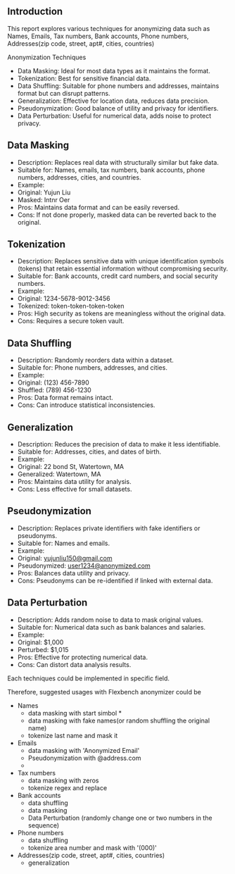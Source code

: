 ## Introduction

This report explores various techniques for anonymizing data such as Names, Emails, Tax numbers, Bank accounts, Phone numbers, Addresses(zip code, street, apt#, cities, countries)

Anonymization Techniques

- Data Masking: Ideal for most data types as it maintains the format.
- Tokenization: Best for sensitive financial data.
- Data Shuffling: Suitable for phone numbers and addresses, maintains format but can disrupt patterns.
- Generalization: Effective for location data, reduces data precision.
- Pseudonymization: Good balance of utility and privacy for identifiers.
- Data Perturbation: Useful for numerical data, adds noise to protect privacy.

## Data Masking
- Description: Replaces real data with structurally similar but fake data.
- Suitable for: Names, emails, tax numbers, bank accounts, phone numbers, addresses, cities, and countries.
- Example:
- Original: Yujun Liu
- Masked: Intnr Oer
- Pros: Maintains data format and can be easily reversed.
- Cons: If not done properly, masked data can be reverted back to the original.

## Tokenization
- Description: Replaces sensitive data with unique identification symbols (tokens) that retain essential information without compromising security.
-	Suitable for: Bank accounts, credit card numbers, and social security numbers.
-	Example:
- Original: 1234-5678-9012-3456
-	Tokenized: token-token-token-token
-	Pros: High security as tokens are meaningless without the original data.
-	Cons: Requires a secure token vault.

## Data Shuffling
- Description: Randomly reorders data within a dataset.
-	Suitable for: Phone numbers, addresses, and cities.
-	Example:
-	Original: (123) 456-7890
-	Shuffled: (789) 456-1230
-	Pros: Data format remains intact.
-	Cons: Can introduce statistical inconsistencies.

## Generalization
-	Description: Reduces the precision of data to make it less identifiable.
-	Suitable for: Addresses, cities, and dates of birth.
-	Example:
-	Original: 22 bond St, Watertown, MA
-	Generalized: Watertown, MA
-	Pros: Maintains data utility for analysis.
-	Cons: Less effective for small datasets.

## Pseudonymization
-	Description: Replaces private identifiers with fake identifiers or pseudonyms.
-	Suitable for: Names and emails.
-	Example:
-	Original: yujunliu150@gmail.com
-	Pseudonymized: user1234@anonymized.com
-	Pros: Balances data utility and privacy.
-	Cons: Pseudonyms can be re-identified if linked with external data.
    
## Data Perturbation
-	Description: Adds random noise to data to mask original values.
-	Suitable for: Numerical data such as bank balances and salaries.
-	Example:
-	Original: $1,000
-	Perturbed: $1,015
-	Pros: Effective for protecting numerical data.
-	Cons: Can distort data analysis results.

Each techniques could be implemented in specific field.

Therefore, suggested usages with Flexbench anonymizer could be

- Names 
  - data masking with start simbol *  
  - data masking with fake names(or random shuffling the original name)
  - tokenize last name and mask it
- Emails 
  - data masking with 'Anonymized Email'
  - Pseudonymization with @address.com
  - 
- Tax numbers
  - data masking with zeros
  - tokenize regex and replace
- Bank accounts
  - data shuffling
  - data masking
  - Data Perturbation (randomly change one or two numbers in the sequence)
- Phone numbers
  - data shuffling
  - tokenize area number and mask with '(000)'
- Addresses(zip code, street, apt#, cities, countries)
  - generalization
